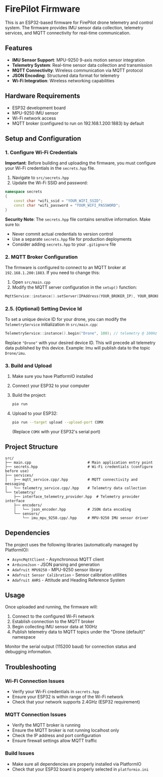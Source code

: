# FirePilot Firmware

This is an ESP32-based firmware for FirePilot drone telemetry and control system. The firmware provides IMU sensor data collection, telemetry services, and MQTT connectivity for real-time communication.

## Features

- **IMU Sensor Support**: MPU-9250 9-axis motion sensor integration
- **Telemetry System**: Real-time sensor data collection and transmission
- **MQTT Connectivity**: Wireless communication via MQTT protocol
- **JSON Encoding**: Structured data format for telemetry
- **Wi-Fi Integration**: Wireless networking capabilities

## Hardware Requirements

- ESP32 development board
- MPU-9250 IMU sensor
- Wi-Fi network access
- MQTT broker (configured to run on 192.168.1.200:1883) by default

## Setup and Configuration

### 1. Configure Wi-Fi Credentials

**Important**: Before building and uploading the firmware, you must configure your Wi-Fi credentials in the `secrets.hpp` file.

1. Navigate to `src/secrets.hpp`
2. Update the Wi-Fi SSID and password:

```cpp
namespace secrets
{
    const char *wifi_ssid = "YOUR_WIFI_SSID";
    const char *wifi_password = "YOUR_WIFI_PASSWORD";
}
```

**Security Note**: The `secrets.hpp` file contains sensitive information. Make sure to:

- Never commit actual credentials to version control
- Use a separate `secrets.hpp` file for production deployments
- Consider adding `secrets.hpp` to your `.gitignore` file

### 2. MQTT Broker Configuration

The firmware is configured to connect to an MQTT broker at `192.168.1.200:1883`. If you need to change this:

1. Open `src/main.cpp`
2. Modify the MQTT server configuration in the `setup()` function:

```cpp
MqttService::instance().setServer(IPAddress(YOUR_BROKER_IP), YOUR_BROKER_PORT);
```

### 2.5. (Optional) Setting Device Id

To set a unique device ID for your drone, you can modify the `TelemetryService` initialization in `src/main.cpp`:

```cpp
TelemetryService::instance().begin("Drone", 100); // telemetry @ 100Hz
```

Replace `"Drone"` with your desired device ID.
This will precede all telemetry data published by this device.
Example: Imu will publish data to the topic `Drone/imu`.

### 3. Build and Upload

1. Make sure you have PlatformIO installed
2. Connect your ESP32 to your computer
3. Build the project:

   ```bash
   pio run
   ```

4. Upload to your ESP32:

   ```bash
   pio run --target upload --upload-port COMX
   ```

   (Replace `COMX` with your ESP32's serial port)

## Project Structure

```text
src/
├── main.cpp                          # Main application entry point
├── secrets.hpp                       # Wi-Fi credentials (configure before use)
├── services/
│   ├── mqtt_service.cpp/.hpp         # MQTT connectivity and messaging
│   └── telemetry_service.cpp/.hpp    # Telemetry data collection
└── telemetry/
    ├── interface_telemetry_provider.hpp  # Telemetry provider interface
    ├── encoders/
    │   └── json_encoder.hpp          # JSON data encoding
    └── sensors/
        └── imu_mpu_9250.cpp/.hpp     # MPU-9250 IMU sensor driver
```

## Dependencies

The project uses the following libraries (automatically managed by PlatformIO):

- `AsyncMqttClient` - Asynchronous MQTT client
- `ArduinoJson` - JSON parsing and generation
- `Adafruit MPU9250` - MPU-9250 sensor library
- `Adafruit Sensor Calibration` - Sensor calibration utilities
- `Adafruit AHRS` - Attitude and Heading Reference System

## Usage

Once uploaded and running, the firmware will:

1. Connect to the configured Wi-Fi network
2. Establish connection to the MQTT broker
3. Begin collecting IMU sensor data at 100Hz
4. Publish telemetry data to MQTT topics under the "Drone (default)" namespace

Monitor the serial output (115200 baud) for connection status and debugging information.

## Troubleshooting

### Wi-Fi Connection Issues

- Verify your Wi-Fi credentials in `secrets.hpp`
- Ensure your ESP32 is within range of the Wi-Fi network
- Check that your network supports 2.4GHz (ESP32 requirement)

### MQTT Connection Issues

- Verify the MQTT broker is running
- Ensure the MQTT broker is not running localhost only
- Check the IP address and port configuration
- Ensure firewall settings allow MQTT traffic

### Build Issues

- Make sure all dependencies are properly installed via PlatformIO
- Check that your ESP32 board is properly selected in `platformio.ini`
